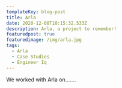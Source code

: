 ```yaml
---
templateKey: blog-post
title: Arla
date: 2020-12-08T10:15:32.533Z
description: Arla, a project to remember!
featuredpost: true
featuredimage: /img/arla.jpg
tags:
  - Arla
  - Case Studies
  - Engineer Iq
---
```

We worked with Arla on.......
